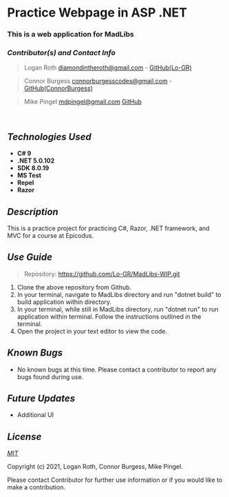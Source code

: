 # **Practice Webpage in ASP .NET**
### This is a web application for MadLibs

 ### _Contributor(s) and Contact Info_
> Logan Roth diamondintheroth@gmail.com - [GitHub(Lo-GR)](https://github.com/Lo-GR)

> Connor Burgess connorburgesscodes@gmail.com - [GitHub(ConnorBurgess)](https://github.com/ConnorBurgess)

> Mike Pingel mdpingel@gmail.com [GitHub](https://github.com/Pingel88)

<br/>

## _Technologies Used_

* **C# 9**
* **.NET 5.0.102**
* **SDK 8.0.19**
* **MS Test**
* **Repel**
* **Razor**

## _Description_

This is a practice project for practicing C#, Razor, .NET framework, and MVC for a course at Epicodus.

## _Use Guide_

> Repository: https://github.com/Lo-GR/MadLibs-WIP.git
1. Clone the above repository from Github.
2. In your terminal, navigate to MadLibs directory and run "dotnet build" to build application within directory. 
3. In your terminal, while still in MadLibs directory, run "dotnet run" to run application within terminal. Follow the instructions outlined in the terminal.
4. Open the project in your text editor to view the code.


## _Known Bugs_
* No known bugs at this time. Please contact a contributor to report any bugs found during use.

## _Future Updates_
* Additional UI

## _License_

[_MIT_](https://opensource.org/licenses/MIT)

Copyright (c) 2021, Logan Roth, Connor Burgess, Mike Pingel.

Please contact Contributor for further use information or if you would like to make a contribution.